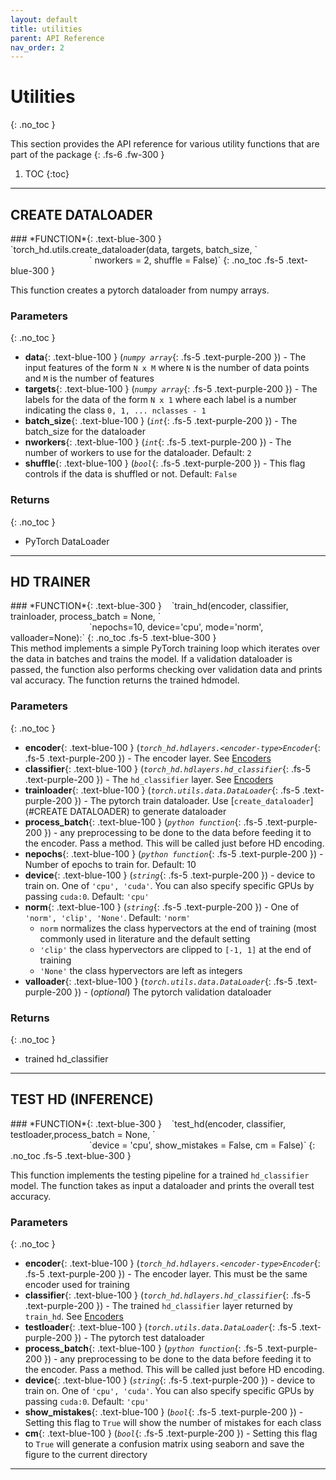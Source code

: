 ```yaml
---
layout: default
title: utilities
parent: API Reference
nav_order: 2
---
```


# Utilities
{: .no_toc }

This section provides the API reference for various utility functions that are part of
the package
{: .fs-6 .fw-300 }

1. TOC
{:toc}

---

## CREATE DATALOADER

<div class="code-example" markdown=1>


<div class="code-example" markdown=1>
### *FUNCTION*{: .text-blue-300 } &nbsp;&nbsp; `torch_hd.utils.create_dataloader(data, targets, batch_size, `<br/> &nbsp;&nbsp;&nbsp;&nbsp;&nbsp;&nbsp;&nbsp;&nbsp;&nbsp;&nbsp;&nbsp;&nbsp;&nbsp;&nbsp;&nbsp;&nbsp;&nbsp;&nbsp;&nbsp;&nbsp;&nbsp;&nbsp;&nbsp;&nbsp;&nbsp;&nbsp;&nbsp;&nbsp;&nbsp;&nbsp;&nbsp;&nbsp;` nworkers = 2, shuffle = False)`
{: .no_toc .fs-5 .text-blue-300 }
</div>

This function creates a pytorch dataloader from numpy arrays. 

### Parameters
{: .no_toc }
- **data**{: .text-blue-100 } (*`numpy array`*{: .fs-5 .text-purple-200 }) - The input features of the form `N x M` where `N` is the number
of data points and `M` is the number of features
- **targets**{: .text-blue-100 } (*`numpy array`*{: .fs-5 .text-purple-200 }) - The labels for the data of the form `N x 1` where each label
is a number indicating the class `0, 1, ... nclasses - 1`
- **batch_size**{: .text-blue-100 } (*`int`*{: .fs-5 .text-purple-200 }) - The batch_size for the dataloader
- **nworkers**{: .text-blue-100 } (*`int`*{: .fs-5 .text-purple-200 }) - The number of workers to use for the dataloader. Default: `2`
- **shuffle**{: .text-blue-100 } (*`bool`*{: .fs-5 .text-purple-200 }) - This flag controls if the data is shuffled or not. Default: `False`

### Returns
{: .no_toc }

- PyTorch DataLoader

</div>

--- 

## HD TRAINER

<div class="code-example" markdown=1>


<div class="code-example" markdown=1>
### *FUNCTION*{: .text-blue-300 } &nbsp;&nbsp; `train_hd(encoder, classifier, trainloader, process_batch = None, `<br/> &nbsp;&nbsp;&nbsp;&nbsp;&nbsp;&nbsp;&nbsp;&nbsp;&nbsp;&nbsp;&nbsp;&nbsp;&nbsp;&nbsp;&nbsp;&nbsp;&nbsp;&nbsp;&nbsp;&nbsp;&nbsp;&nbsp;&nbsp;&nbsp;&nbsp;&nbsp;&nbsp;&nbsp;&nbsp;&nbsp;&nbsp;&nbsp;`nepochs=10, device='cpu', mode='norm', valloader=None):`
{: .no_toc .fs-5 .text-blue-300 }
</div>
This method implements a simple PyTorch training loop which iterates over the data in batches and
trains the model. If a validation dataloader is passed, the function also performs checking over validation data and prints val accuracy.
The function returns the trained hdmodel.

### Parameters
{: .no_toc }
- **encoder**{: .text-blue-100 } (*`torch_hd.hdlayers.<encoder-type>Encoder`*{: .fs-5 .text-purple-200 }) - The encoder layer. See [Encoders](hdlayers)
- **classifier**{: .text-blue-100 } (*`torch_hd.hdlayers.hd_classifier`*{: .fs-5 .text-purple-200 }) - The `hd_classifier` layer. See [Encoders](hdlayers)
- **trainloader**{: .text-blue-100 } (*`torch.utils.data.DataLoader`*{: .fs-5 .text-purple-200 }) - The pytorch train dataloader. Use [`create_dataloader`](#CREATE DATALOADER)
to generate dataloader
- **process_batch**{: .text-blue-100 } (*`python function`*{: .fs-5 .text-purple-200 }) - any preprocessing to be done to the data before 
feeding it to the encoder. Pass a method. This will be called just before HD encoding.
- **nepochs**{: .text-blue-100 } (*`python function`*{: .fs-5 .text-purple-200 }) - Number of epochs to train for. Default: 10
- **device**{: .text-blue-100 } (*`string`*{: .fs-5 .text-purple-200 }) - device to train on. One of `'cpu', 'cuda'`. You can also specify specific GPUs by passing `cuda:0`. Default: `'cpu'`
- **norm**{: .text-blue-100 } (*`string`*{: .fs-5 .text-purple-200 }) - One of `'norm', 'clip', 'None'`. Default: `'norm'`
	- `norm` normalizes the class hypervectors at the end of training (most commonly used in literature and the default setting
	- `'clip'` the class hypervectors are clipped to `[-1, 1]` at the end of training
	- `'None'` the class hypervectors are left as integers
- **valloader**{: .text-blue-100 } (*`torch.utils.data.DataLoader`*{: .fs-5 .text-purple-200 }) - (*optional*) The pytorch validation dataloader 


### Returns
{: .no_toc }

- trained hd_classifier

</div>

--- 

## TEST HD (INFERENCE)

<div class="code-example" markdown=1>


<div class="code-example" markdown=1>
### *FUNCTION*{: .text-blue-300 } &nbsp;&nbsp; `test_hd(encoder, classifier, testloader,process_batch = None, `<br/> &nbsp;&nbsp;&nbsp;&nbsp;&nbsp;&nbsp;&nbsp;&nbsp;&nbsp;&nbsp;&nbsp;&nbsp;&nbsp;&nbsp;&nbsp;&nbsp;&nbsp;&nbsp;&nbsp;&nbsp;&nbsp;&nbsp;&nbsp;&nbsp;&nbsp;&nbsp;&nbsp;&nbsp;&nbsp;&nbsp;&nbsp;&nbsp;`device = 'cpu', show_mistakes = False, cm = False)`
{: .no_toc .fs-5 .text-blue-300 }
</div>

This function implements the testing pipeline for a trained `hd_classifier` model. The function takes as input a dataloader
and prints the overall test accuracy.

### Parameters
{: .no_toc }
- **encoder**{: .text-blue-100 } (*`torch_hd.hdlayers.<encoder-type>Encoder`*{: .fs-5 .text-purple-200 }) - The encoder layer. This must be the same encoder used for training
- **classifier**{: .text-blue-100 } (*`torch_hd.hdlayers.hd_classifier`*{: .fs-5 .text-purple-200 }) - The trained `hd_classifier` layer returned by `train_hd`. See [Encoders](hdlayers)
- **testloader**{: .text-blue-100 } (*`torch.utils.data.DataLoader`*{: .fs-5 .text-purple-200 }) - The pytorch test dataloader
- **process_batch**{: .text-blue-100 } (*`python function`*{: .fs-5 .text-purple-200 }) - any preprocessing to be done to the data before 
feeding it to the encoder. Pass a method. This will be called just before HD encoding.
- **device**{: .text-blue-100 } (*`string`*{: .fs-5 .text-purple-200 }) - device to train on. One of `'cpu', 'cuda'`. You can also specify specific GPUs by passing `cuda:0`. Default: `'cpu'`
- **show_mistakes**{: .text-blue-100 } (*`bool`*{: .fs-5 .text-purple-200 }) - Setting this flag to `True` will show the number of mistakes for each class
- **cm**{: .text-blue-100 } (*`bool`*{: .fs-5 .text-purple-200 }) - Setting this flag to `True` will generate a confusion matrix using seaborn and save the figure to the current directory

</div>

--- 


